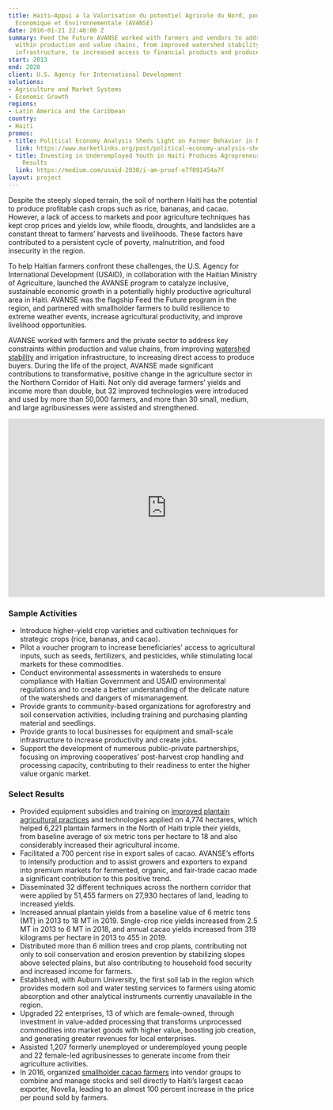 ```yaml
---
title: Haiti—Appui a la Valorisation du potentiel Agricole du Nord, pour la Securite
  Economique et Environnementale (AVANSE)
date: 2016-01-21 22:40:00 Z
summary: Feed the Future AVANSE worked with farmers and vendors to address key constraints
  within production and value chains, from improved watershed stability and irrigation
  infrastructure, to increased access to financial products and produce buyers.
start: 2013
end: 2020
client: U.S. Agency for International Development
solutions:
- Agriculture and Market Systems
- Economic Growth
regions:
- Latin America and the Caribbean
country:
- Haiti
promos:
- title: Political Economy Analysis Sheds Light on Farmer Behavior in Northern Haiti
  link: https://www.marketlinks.org/post/political-economy-analysis-sheds-light-farmer-behavior-northern-haiti
- title: Investing in Underemployed Youth in Haiti Produces Agropreneurs — and Great
    Results
  link: https://medium.com/usaid-2030/i-am-proof-e7f891454a7f
layout: project
---
```


Despite the steeply sloped terrain, the soil of northern Haiti has the potential to produce profitable cash crops such as rice, bananas, and cacao. However, a lack of access to markets and poor agriculture techniques has kept crop prices and yields low, while floods, droughts, and landslides are a constant threat to farmers’ harvests and livelihoods. These factors have contributed to a persistent cycle of poverty, malnutrition, and food insecurity in the region.

To help Haitian farmers confront these challenges, the U.S. Agency for International Development (USAID), in collaboration with the Haitian Ministry of Agriculture, launched the AVANSE program to catalyze inclusive, sustainable economic growth in a potentially highly productive agricultural area in Haiti. AVANSE was the flagship Feed the Future program in the region, and partnered with smallholder farmers to build resilience to extreme weather events, increase agricultural productivity, and improve livelihood opportunities.

AVANSE worked with farmers and the private sector to address key constraints within production and value chains, from improving [watershed stability](https://www.marketlinks.org/post/political-economy-analysis-sheds-light-farmer-behavior-northern-haiti) and irrigation infrastructure, to increasing direct access to produce buyers. During the life of the project, AVANSE made significant contributions to transformative, positive change in the agriculture sector in the Northern Corridor of Haiti. Not only did average farmers’ yields and income more than double, but 32 improved technologies were introduced and used by more than 50,000 farmers, and more than 30 small, medium, and large agribusinesses were assisted and strengthened. 

<iframe src="https://player.vimeo.com/video/171475381" width="640" height="360" frameborder="0" webkitallowfullscreen mozallowfullscreen allowfullscreen></iframe>

### Sample Activities

* Introduce higher-yield crop varieties and cultivation techniques for strategic crops (rice, bananas, and cacao).
* Pilot a voucher program to increase beneficiaries' access to agricultural inputs, such as seeds, fertilizers, and pesticides, while stimulating local markets for these commodities.
* Conduct environmental assessments in watersheds to ensure compliance with Haitian Government and USAID environmental regulations and to create a better understanding of the delicate nature of the watersheds and dangers of mismanagement.
* Provide grants to community-based organizations for agroforestry and soil conservation activities, including training and purchasing planting material and seedlings.
* Provide grants to local businesses for equipment and small-scale infrastructure to increase productivity and create jobs.
* Support the development of numerous public-private partnerships, focusing on improving cooperatives’ post-harvest crop handling and processing capacity, contributing to their readiness to enter the higher value organic market.

### Select Results

* Provided equipment subsidies and training on [improved plantain agricultural practices](https://www.youtube.com/watch?v=wMbhMX4hltY&t=) and technologies applied on 4,774 hectares, which helped 6,221 plantain farmers in the North of Haiti triple their yields, from baseline average of six metric tons per hectare to 18 and also considerably increased their agricultural income.
* Facilitated a 700 percent rise in export sales of cacao. AVANSE’s efforts to intensify production and to assist growers and exporters to expand into premium markets for fermented, organic, and fair-trade cacao made a significant contribution to this positive trend.
* Disseminated 32 different techniques across the northern corridor that were applied by 51,455 farmers on 27,930 hectares of land, leading to increased yields. 
*  Increased annual plantain yields from a baseline value of 6 metric tons (MT) in 2013 to 18 MT in 2019. Single-crop rice yields increased from 2.5 MT in 2013 to 6 MT in 2018, and annual cacao yields increased from 319 kilograms per hectare in 2013 to 455 in 2019.
* Distributed more than 6 million trees and crop plants, contributing not only to soil conservation and erosion prevention by stabilizing slopes above selected plains, but also contributing to household food security and increased income for farmers.
* Established, with Auburn University, the first soil lab in the region which provides modern soil and water testing services to farmers using atomic absorption and other analytical instruments currently unavailable in the region.
* Upgraded 22 enterprises, 13 of which are female-owned, through investment in value-added processing that transforms unprocessed commodities into market goods with higher value, boosting job creation, and generating greater revenues for local enterprises.
* Assisted 1,207 formerly unemployed or underemployed young people and 22 female-led agribusinesses to generate income from their agriculture activities.
* In 2016, organized [smallholder cacao farmers](https://www.youtube.com/watch?v=BLBl11fRj9o) into vendor groups to combine and manage stocks and sell directly to Haiti’s largest cacao exporter, Novella, leading to an almost 100 percent increase in the price per pound sold by farmers.